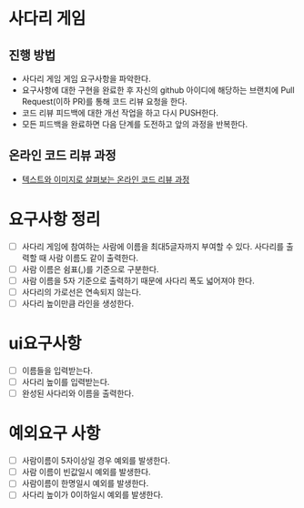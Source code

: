 # 사다리 게임

## 진행 방법

* 사다리 게임 게임 요구사항을 파악한다.
* 요구사항에 대한 구현을 완료한 후 자신의 github 아이디에 해당하는 브랜치에 Pull Request(이하 PR)를 통해 코드 리뷰 요청을 한다.
* 코드 리뷰 피드백에 대한 개선 작업을 하고 다시 PUSH한다.
* 모든 피드백을 완료하면 다음 단계를 도전하고 앞의 과정을 반복한다.

## 온라인 코드 리뷰 과정

* [텍스트와 이미지로 살펴보는 온라인 코드 리뷰 과정](https://github.com/nextstep-step/nextstep-docs/tree/master/codereview)

요구사항 정리
===

- [ ] 사다리 게임에 참여하는 사람에 이름을 최대5글자까지 부여할 수 있다. 사다리를 출력할 때 사람 이름도 같이 출력한다.
- [ ] 사람 이름은 쉼표(,)를 기준으로 구분한다.
- [ ] 사람 이름을 5자 기준으로 출력하기 때문에 사다리 폭도 넓어져야 한다.
- [ ] 사다리의 가로선은 연속되지 않는다.
- [ ] 사다리 높이만큼 라인을 생성한다.

ui요구사항
===

- [ ] 이름들을 입력받는다.
- [ ] 사다리 높이를 입력받는다.
- [ ] 완성된 사다리와 이름을 출력한다.

예외요구 사항
===

- [ ] 사람이름이 5자이상일 경우 예외를 발생한다.
- [ ] 사람 이름이 빈값일시 예외를 발생한다.
- [ ] 사람이름이 한명일시 예외를 발생한다.
- [ ] 사다리 높이가 0이하일시 예외를 발생한다.
